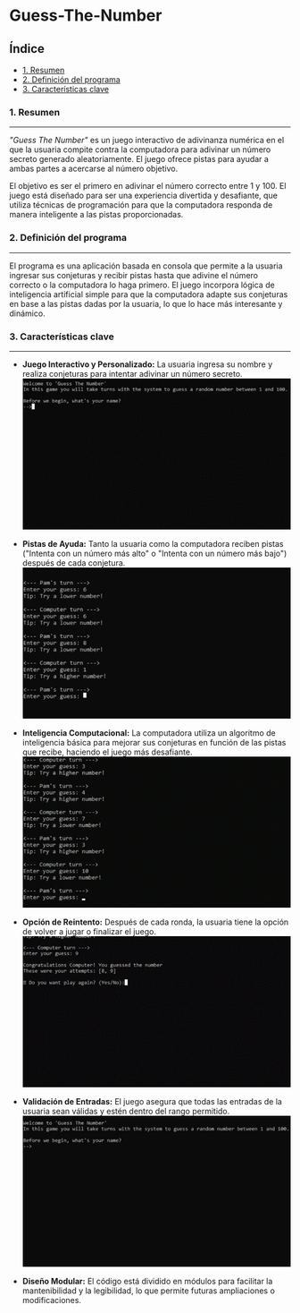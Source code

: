 # Guess-The-Number
## Índice
* [1. Resumen](#1-resumen)
* [2. Definición del programa](#2-definición-del-programa)
* [3. Características clave](#3-características-clave)
 
### 1. Resumen
***
_"Guess The Number"_ es un juego interactivo de adivinanza numérica en el que la usuaria compite contra la computadora para adivinar un número secreto generado aleatoriamente. El juego ofrece pistas para ayudar a ambas partes a acercarse al número objetivo. 

El objetivo es ser el primero en adivinar el número correcto entre 1 y 100. El juego está diseñado para ser una experiencia divertida y desafiante, que utiliza técnicas de programación para que la computadora responda de manera inteligente a las pistas proporcionadas.

###  2. Definición del programa
***
El programa es una aplicación basada en consola que permite a la usuaria ingresar sus conjeturas y recibir pistas hasta que adivine el número correcto o la computadora lo haga primero. El juego incorpora lógica de inteligencia artificial simple para que la computadora adapte sus conjeturas en base a las pistas dadas por la usuaria, lo que lo hace más interesante y dinámico.

### 3. Características clave
***
* **Juego Interactivo y Personalizado:** La usuaria ingresa su nombre y realiza conjeturas para intentar adivinar un número secreto.
![juego-interactivo](/img/juego_interactivo.gif)

* **Pistas de Ayuda:** Tanto la usuaria como la computadora reciben pistas ("Intenta con un número más alto" o "Intenta con un número más bajo") después de cada conjetura.
![pistas](/img/pistas.gif)

* **Inteligencia Computacional:** La computadora utiliza un algoritmo de inteligencia básica para mejorar sus conjeturas en función de las pistas que recibe, haciendo el juego más desafiante.
![inteligencia](/img/inteligencia.gif)

* **Opción de Reintento:** Después de cada ronda, la usuaria tiene la opción de volver a jugar o finalizar el juego.
![reintento](/img/playagain.gif)

* **Validación de Entradas:** El juego asegura que todas las entradas de la usuaria sean válidas y estén dentro del rango permitido.
![validacion](/img/validacion.gif)

* **Diseño Modular:** El código está dividido en módulos para facilitar la mantenibilidad y la legibilidad, lo que permite futuras ampliaciones o modificaciones.
